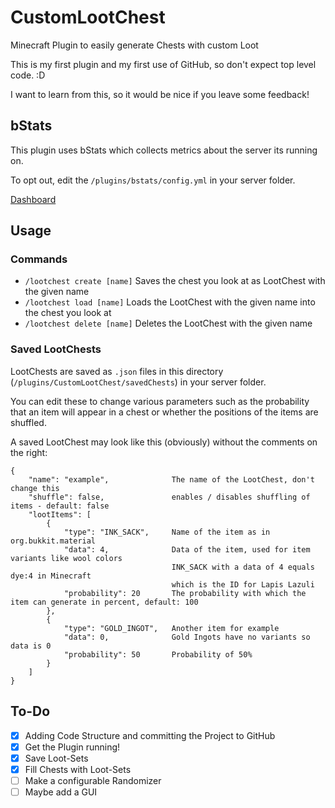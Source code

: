 # CustomLootChest
Minecraft Plugin to easily generate Chests with custom Loot

This is my first plugin and my first use of GitHub, so don't expect top level code. :D

I want to learn from this, so it would be nice if you leave some feedback!

## bStats
This plugin uses bStats which collects metrics about the server its running on.

To opt out, edit the `/plugins/bstats/config.yml` in your server folder.

[Dashboard](https://bstats.org/plugin/bukkit/CustomLootChest/10538)

## Usage
### Commands
- `/lootchest create [name]`  Saves the chest you look at as LootChest with the given name
- `/lootchest load [name]`  Loads the LootChest with the given name into the chest you look at
- `/lootchest delete [name]`  Deletes the LootChest with the given name

### Saved LootChests
LootChests are saved as `.json` files in this directory (`/plugins/CustomLootChest/savedChests`)  in your server folder.

You can edit these to change various parameters such as the probability that an item will appear in a chest or
whether the positions of the items are shuffled.

A saved LootChest may look like this (obviously) without the comments on the right:

```
{
    "name": "example",              The name of the LootChest, don't change this
    "shuffle": false,               enables / disables shuffling of items - default: false
    "lootItems": [
        {
            "type": "INK_SACK",     Name of the item as in org.bukkit.material
            "data": 4,              Data of the item, used for item variants like wool colors
                                    INK_SACK with a data of 4 equals dye:4 in Minecraft
                                    which is the ID for Lapis Lazuli
            "probability": 20       The probability with which the item can generate in percent, default: 100
        },
        {
            "type": "GOLD_INGOT",   Another item for example
            "data": 0,              Gold Ingots have no variants so data is 0
            "probability": 50       Probability of 50%
        }
    ]    
}
```
## To-Do
- [x] Adding Code Structure and committing the Project to GitHub
- [x] Get the Plugin running!
- [x] Save Loot-Sets
- [x] Fill Chests with Loot-Sets
- [ ] Make a configurable Randomizer
- [ ] Maybe add a GUI

